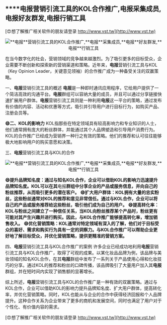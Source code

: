 ## ****电报**营销引流工具的KOL合作推广,**电报**采集成员,**电报**好友群发,**电报**行销工具**

[😍想了解推广相关软件的朋友请登录 http://www.vst.tw](http://www.vst.tw)

 <center><img src="https://vst.tw/MP4/tuiguang/png/4.png" alt="**电报**营销引流工具的KOL合作推广,**电报**采集成员,**电报**好友群发,**电报**行销工具"></center>

在当今数字化的社会，营销领域的竞争越来越激烈。为了吸引更多的目标受众，企业需要不断创新和探索新的营销渠道和策略。近年来，**电报**营销引流工具与KOL（Key Opinion Leader，关键意见领袖）的合作推广成为一种备受关注的双赢策略。

一、**电报**营销引流工具的概述
**电报**是一种即时通讯应用程序，它给用户提供了一个简洁高效的沟通平台。**电报**群组可以容纳大量的成员，并且可以通过分享链接快速扩展用户群体。**电报**营销引流工具则是一种利用**电报**这一平台的策略，通过发布有价值的内容、活动和优惠等方式，吸引并引导用户进行目标行为，如购买产品、注册会员等。

**😄二、KOL的影响力**
KOL指那些在特定领域具有较高影响力和专业知识的人士，他们通常拥有庞大的粉丝群体，并能通过其个人品牌塑造和引导用户消费行为。KOL的合作推广已经成为营销界一种行之有效的策略。他们的推荐和认可往往能够极大地影响用户的购买意愿和决策。

三、**电报**营销引流工具与KOL的合作

 <center><img src="https://vst.tw/MP4/tuiguang/png/2.png" alt="**电报**营销引流工具的KOL合作推广,**电报**采集成员,**电报**好友群发,**电报**行销工具"></center>

**😄提升品牌知名度：通过与知名KOL合作，企业可以借助KOL的影响力迅速提升品牌知名度。KOL可以在其**电报**群组中分享企业的产品或服务信息，并向自己的粉丝推荐，从而吸引更多的潜在客户。**
**😄扩大用户群体：KOL拥有大量的忠实粉丝，这些粉丝通常对KOL的推荐和意见非常信任。通过与KOL合作，企业可以将自己的产品或服务推荐给这些粉丝，吸引他们成为自己的用户。**
**😄提高转化率：KOL与粉丝之间建立了一种信任关系，当KOL向粉丝推荐某个产品时，粉丝更有可能对其产生兴趣并进行购买。因此，与KOL合作推广能够提高转化率，增加销售收入。**
**😄优化营销策略：KOL通常对特定领域有深入的了解，他们对于目标受众的喜好、需求和购买行为具有一定的洞察力。与KOL合作推广可以帮助企业更好地了解目标受众，并优化营销策略，提供更精准的营销方案。**

四、**电报**营销引流工具与KOL合作推广的案例
许多企业已经成功地利用**电报**营销引流工具与KOL合作推广，取得了可观的成果。以某化妆品品牌为例，该品牌与美妆领域的知名KOL合作，在其**电报**群组中发布了一系列关于产品使用心得和化妆技巧的分享。通过KOL的推荐和粉丝的口碑传播，该品牌吸引了大量用户加入其**电报**群组，并在短时间内实现了销售额的显著增长。

综上所述，**电报**营销引流工具与KOL的合作推广是一种有效的双赢策略。通过与KOL合作，企业可以借助KOL的影响力提升品牌知名度、扩大用户群体，提高转化率，并优化营销策略。同时，KOL也能从与企业的合作中获得经济回报和个人品牌提升。这种合作关系为企业带来了更多的商机和发展空间，同时也满足了用户对于个性化、有价值内容的需求。

[😍想了解推广相关软件的朋友请登录 http://www.vst.tw](http://www.vst.tw)



